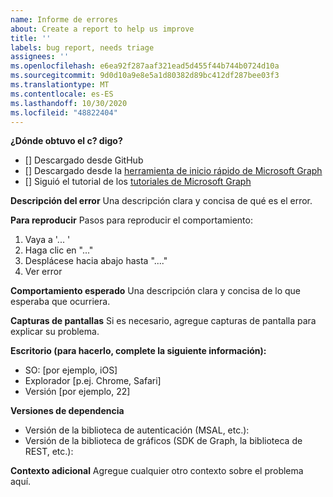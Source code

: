 ```yaml
---
name: Informe de errores
about: Create a report to help us improve
title: ''
labels: bug report, needs triage
assignees: ''
ms.openlocfilehash: e6ea92f287aaf321ead5d455f44b744b0724d10a
ms.sourcegitcommit: 9d0d10a9e8e5a1d80382d89bc412df287bee03f3
ms.translationtype: MT
ms.contentlocale: es-ES
ms.lasthandoff: 10/30/2020
ms.locfileid: "48822404"
---
```

**¿Dónde obtuvo el c? digo?**
- [] Descargado desde GitHub
- [] Descargado desde la [herramienta de inicio rápido de Microsoft Graph](https://developer.microsoft.com/graph/quick-start)
- [] Siguió el tutorial de los [tutoriales de Microsoft Graph](https://docs.microsoft.com/graph/tutorials)

**Descripción del error** Una descripción clara y concisa de qué es el error.

**Para reproducir** Pasos para reproducir el comportamiento:
1. Vaya a '... '
2. Haga clic en "..."
3. Desplácese hacia abajo hasta "...."
4. Ver error

**Comportamiento esperado** Una descripción clara y concisa de lo que esperaba que ocurriera.

**Capturas de pantallas** Si es necesario, agregue capturas de pantalla para explicar su problema.

**Escritorio (para hacerlo, complete la siguiente información):**
 - SO: [por ejemplo, iOS]
 - Explorador [p.ej. Chrome, Safari]
 - Versión [por ejemplo, 22]

**Versiones de dependencia**
 - Versión de la biblioteca de autenticación (MSAL, etc.):
 - Versión de la biblioteca de gráficos (SDK de Graph, la biblioteca de REST, etc.):  

**Contexto adicional** Agregue cualquier otro contexto sobre el problema aquí.
